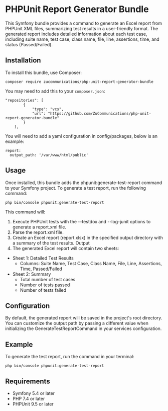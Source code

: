 # PHPUnit Report Generator Bundle
This Symfony bundle provides a command to generate an Excel report from PHPUnit XML files, summarizing test results in a user-friendly format. The generated report includes detailed information about each test case, including suite name, test case, class name, file, line, assertions, time, and status (Passed/Failed).

## Installation
To install this bundle, use Composer:

```composer require zucommunications/php-unit-report-generator-bundle```

You may need to add this to your `composer.json`:

```
"repositories": [
        {
            "type": "vcs",
            "url": "https://github.com/ZuCommunications/php-unit-report-generator-bundle"
        }
    ],
```

You will need to add a yaml configuration in config/packages, below is an example:

```
report:
  output_path: '/var/www/html/public'
```

## Usage
Once installed, this bundle adds the phpunit:generate-test-report command to your Symfony project.
To generate a test report, run the following command:

```php bin/console phpunit:generate-test-report```

This command will:

1. Execute PHPUnit tests with the --testdox and --log-junit options to generate a report.xml file.
2. Parse the report.xml file.
3. Create an Excel report (report.xlsx) in the specified output directory with a summary of the test results.
Output
4. The generated Excel report will contain two sheets:

- Sheet 1: Detailed Test Results
  - Columns: Suite Name, Test Case, Class Name, File, Line, Assertions, Time, Passed/Failed
- Sheet 2: Summary
  - Total number of test cases 
  - Number of tests passed 
  - Number of tests failed

## Configuration
By default, the generated report will be saved in the project's root directory. You can customize the output path by passing a different value when initializing the GenerateTestReportCommand in your services configuration.

## Example
To generate the test report, run the command in your terminal:

```php bin/console phpunit:generate-test-report```

## Requirements
- Symfony 5.4 or later
- PHP 7.4 or later
- PHPUnit 9.5 or later
